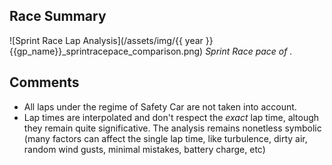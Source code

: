 ## Race Summary

![Sprint Race Lap Analysis](/assets/img/{{ year }}{{gp_name}}_sprintracepace_comparison.png)
_Sprint Race pace of ._

## Comments
- All laps under the regime of Safety Car are not taken into account.
- Lap times are interpolated and don't respect the _exact_ lap time, altough they remain quite significative. The analysis remains nonetless symbolic (many factors can affect the single lap time, like turbulence, dirty air, random wind gusts, minimal mistakes, battery charge, etc)
